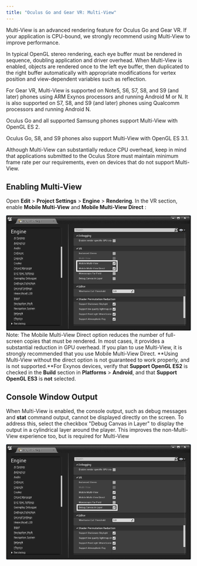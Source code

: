 ```yaml
---
title: "Oculus Go and Gear VR: Multi-View"
---
```

Multi-View is an advanced rendering feature for Oculus Go and Gear VR. If your application is CPU-bound, we strongly recommend using Multi-View to improve performance.

In typical OpenGL stereo rendering, each eye buffer must be rendered in sequence, doubling application and driver overhead. When Multi-View is enabled, objects are rendered once to the left eye buffer, then duplicated to the right buffer automatically with appropriate modifications for vertex position and view-dependent variables such as reflection.

For Gear VR, Multi-View is supported on Note5, S6, S7, S8, and S9 (and later) phones using ARM Exynos processors and running Android M or N. It is also supported on S7, S8, and S9 (and later) phones using Qualcomm processors and running Android N.

Oculus Go and all supported Samsung phones support Multi-View with OpenGL ES 2.

Oculus Go, S8, and S9 phones also support Multi-View with OpenGL ES 3.1.

Although Multi-View can substantially reduce CPU overhead, keep in mind that applications submitted to the Oculus Store must maintain minimum frame rate per our requirements, even on devices that do not support Multi-View.

## Enabling Multi-View

Open **Edit** > **Project Settings** > **Engine** > **Rendering**. In the VR section, enable **Mobile Multi-View** and **Mobile Multi-View Direct** :

![](/images/documentation-unreal-latest-concepts-unreal-multi-view-0.png)  
Note: The Mobile Multi-View Direct option reduces the number of full-screen copies that must be rendered. In most cases, it provides a substantial reduction in GPU overhead. If you plan to use Multi-View, it is strongly recommended that you use Mobile Multi-View Direct. **Using Multi-View without the direct option is not guaranteed to work properly, and is not supported.**For Exynos devices, verify that **Support OpenGL ES2** is checked in the **Build** section in **Platforms** > **Android**, and that **Support OpenGL ES3** is **not** selected.

## Console Window Output

When Multi-View is enabled, the console output, such as debug messages and **stat** command output, cannot be displayed directly on the screen. To address this, select the checkbox "Debug Canvas in Layer" to display the output in a cylindrical layer around the player. This improves the non-Multi-View experience too, but is required for Multi-View

![](/images/documentation-unreal-latest-concepts-unreal-multi-view-1.png)  
